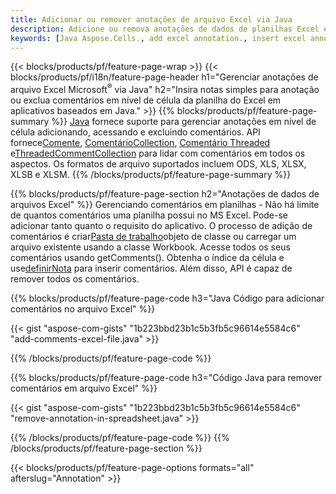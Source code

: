 ```yaml
---
title: Adicionar ou remover anotações de arquivo Excel via Java
description: Adicione ou remova anotações de dados de planilhas Excel e OpenOffice com a biblioteca Java.
keywords: [Java Aspose.Cells., add excel annotation., insert excel annotation., access excel annotation., remove excel annotation., delete excel annotation., add annotation in excel., insert annotation in excel., access annotation in excel., remove annotation in excel., delete annotation in excel]
---
```

{{< blocks/products/pf/feature-page-wrap >}}
{{< blocks/products/pf/i18n/feature-page-header h1="Gerenciar anotações de arquivo Excel Microsoft<sup>&reg;</sup> via Java" h2="Insira notas simples para anotação ou exclua comentários em nível de célula da planilha do Excel em aplicativos baseados em Java." >}}
{{% blocks/products/pf/feature-page-summary %}}
[Java](/cells/pt/java/) fornece suporte para gerenciar anotações em nível de célula adicionando, acessando e excluindo comentários. API fornece[Comente](https://reference.aspose.com/cells/java/com.aspose.cells/Comment), [ComentárioCollection](https://reference.aspose.com/cells/java/com.aspose.cells/CommentCollection), [Comentário Threaded](https://reference.aspose.com/cells/java/com.aspose.cells/ThreadedComment) e[ThreadedCommentCollection](https://reference.aspose.com/cells/java/com.aspose.cells/ThreadedCommentCollection) para lidar com comentários em todos os aspectos.
Os formatos de arquivo suportados incluem ODS, XLS, XLSX, XLSB e XLSM.
{{% /blocks/products/pf/feature-page-summary %}}

{{% blocks/products/pf/feature-page-section h2="Anotações de dados de arquivos Excel" %}}
 Gerenciando comentários em planilhas - Não há limite de quantos comentários uma planilha possui no MS Excel. Pode-se adicionar tanto quanto o requisito do aplicativo. O processo de adição de comentários é criar[Pasta de trabalho](https://reference.aspose.com/cells/java/com.aspose.cells/Workbook)objeto de classe ou carregar um arquivo existente usando a classe Workbook. Acesse todos os seus comentários usando getComments(). Obtenha o índice da célula e use[definirNota](https://reference.aspose.com/cells/java/com.aspose.cells/comment#Note) para inserir comentários. Além disso, API é capaz de remover todos os comentários.

{{% blocks/products/pf/feature-page-code h3="Java Código para adicionar comentários no arquivo Excel" %}}

{{< gist "aspose-com-gists" "1b223bbd23b1c5b3fb5c96614e5584c6" "add-comments-excel-file.java" >}}

{{% /blocks/products/pf/feature-page-code %}}

{{% blocks/products/pf/feature-page-code h3="Código Java para remover comentários em arquivo Excel" %}}

{{< gist "aspose-com-gists" "1b223bbd23b1c5b3fb5c96614e5584c6" "remove-annotation-in-spreadsheet.java" >}}

{{% /blocks/products/pf/feature-page-code %}}
{{% /blocks/products/pf/feature-page-section %}}

{{< blocks/products/pf/feature-page-options formats="all" afterslug="Annotation" >}}
